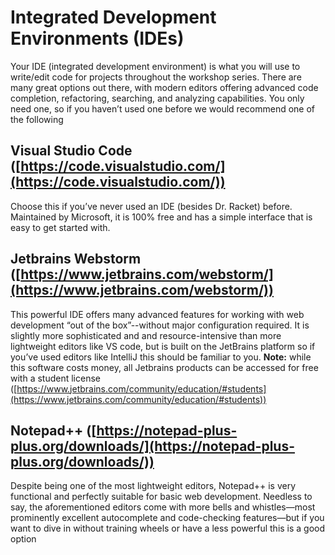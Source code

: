 ﻿# Integrated Development Environments (IDEs)Your IDE (integrated development environment) is what you will use to write/edit code for projects throughout the workshop series. There are many great options out there, with modern editors offering advanced code completion, refactoring, searching, and analyzing capabilities. You only need one, so if you haven’t used one before we would recommend one of the following## Visual Studio Code ([https://code.visualstudio.com/](https://code.visualstudio.com/))Choose this if you’ve never used an IDE (besides Dr. Racket) before. Maintained by Microsoft, it is 100% free and has a simple interface that is easy to get started with.## Jetbrains Webstorm ([https://www.jetbrains.com/webstorm/](https://www.jetbrains.com/webstorm/))This powerful IDE offers many advanced features for working with web development “out of the box”--without major configuration required. It is slightly more sophisticated and and resource-intensive than more lightweight editors like VS code, but is built on the JetBrains platform so if you’ve used editors like IntelliJ this should be familiar to you.**Note:** while this software costs money, all Jetbrains products can be accessed for free with a student license ([https://www.jetbrains.com/community/education/#students](https://www.jetbrains.com/community/education/#students))## Notepad++ ([https://notepad-plus-plus.org/downloads/](https://notepad-plus-plus.org/downloads/))Despite being one of the most lightweight editors, Notepad++ is very functional and perfectly suitable for basic web development. Needless to say, the aforementioned editors come with more bells and whistles—most prominently excellent autocomplete and code-checking features—but if you want to dive in without training wheels or have a less powerful this is a good option